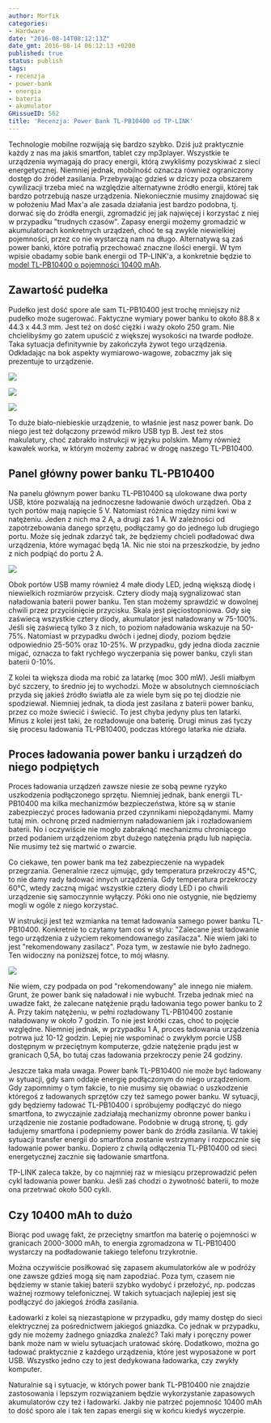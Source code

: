 ```yaml
---
author: Morfik
categories:
- Hardware
date: "2016-08-14T08:12:13Z"
date_gmt: 2016-08-14 06:12:13 +0200
published: true
status: publish
tags:
- recenzja
- power-bank
- energia
- bateria
- akumulator
GHissueID: 562
title: 'Recenzja: Power Bank TL-PB10400 od TP-LINK'
---
```


Technologie mobilne rozwijają się bardzo szybko. Dziś już praktycznie każdy z nas ma jakiś smartfon,
tablet czy mp3player. Wszystkie te urządzenia wymagają do pracy energii, którą zwykliśmy pozyskiwać
z sieci energetycznej. Niemniej jednak, mobilność oznacza również ograniczony dostęp do źródeł
zasilania. Przebywając gdzieś w dziczy poza obszarem cywilizacji trzeba mieć na względzie
alternatywne źródło energii, której tak bardzo potrzebują nasze urządzenia. Niekoniecznie musimy
znajdować się w położeniu Mad Max'a ale zasada działania jest bardzo podobna, tj. dorwać się do
źródła energii, zgromadzić jej jak najwięcej i korzystać z niej w przypadku "trudnych czasów".
Zapasy energii możemy gromadzić w akumulatorach konkretnych urządzeń, choć te są zwykle niewielkiej
pojemności, przez co nie wystarczą nam na długo. Alternatywą są zaś power banki, które potrafią
przechować znaczne ilości energii. W tym wpisie obadamy sobie bank energii od TP-LINK'a, a
konkretnie będzie to [model TL-PB10400 o pojemności 10400
mAh](http://www.tp-link.com.pl/products/details/TL-PB10400.html).

<!--more-->
## Zawartość pudełka

Pudełko jest dość spore ale sam TL-PB10400 jest trochę mniejszy niż pudełko może sugerować.
Faktyczne wymiary power banku to około 88.8 x 44.3 x 44.3 mm. Jest też on dość ciężki i waży około
250 gram. Nie chcielibyśmy go zatem upuścić z większej wysokości na twarde podłoże. Taka sytuacja
definitywnie by zakończyła żywot tego urządzenia. Odkładając na bok aspekty wymiarowo-wagowe,
zobaczmy jak się prezentuje to urządzenie.

![](/img/2016/08/1.tp-link-power-bank-energii-TL-PB10400.jpg#big)

![](/img/2016/08/2.tp-link-power-bank-energii-TL-PB10400.jpg#big)

![](/img/2016/08/3.tp-link-power-bank-energii-TL-PB10400.jpg#big)

To duże biało-niebieskie urządzenie, to właśnie jest nasz power bank. Do niego jest też dołączony
przewód mikro USB typ B. Jest też stos makulatury, choć zabrakło instrukcji w języku polskim. Mamy
również kawałek worka, w którym możemy zabrać w drogę naszego TL-PB10400.

## Panel główny power banku TL-PB10400

Na panelu głównym power banku TL-PB10400 są ulokowane dwa porty USB, które pozwalają na jednoczesne
ładowanie dwóch urządzeń. Oba z tych portów mają napięcie 5 V. Natomiast różnica między nimi kwi w
natężeniu. Jeden z nich ma 2 A, a drugi zaś 1 A. W zależności od zapotrzebowania danego sprzętu,
podłączamy go do jednego lub drugiego portu. Może się jednak zdarzyć tak, że będziemy chcieli
podładować dwa urządzenia, które wymagać będą 1A. Nic nie stoi na przeszkodzie, by jedno z nich
podpiąć do portu 2 A.

![](/img/2016/08/4.tp-link-power-bank-energii-TL-PB10400.jpg#big)

Obok portów USB mamy również 4 małe diody LED, jedną większą diodę i niewielkich rozmiarów przycisk.
Cztery diody mają sygnalizować stan naładowania baterii power banku. Ten stan możemy sprawdzić w
dowolnej chwili przez przyciśnięcie przycisku. Skala jest pięciostopniowa. Gdy się zaświecą
wszystkie cztery diody, akumulator jest naładowany w 75-100%. Jeśli się zaświecą tylko 3 z nich, to
poziom naładowania wskazuje na 50-75%. Natomiast w przypadku dwóch i jednej diody, poziom będzie
odpowiednio 25-50% oraz 10-25%. W przypadku, gdy jedna dioda zacznie migać, oznacza to fakt rychłego
wyczerpania się power banku, czyli stan baterii 0-10%.

Z kolei ta większa dioda ma robić za latarkę (moc 300 mW). Jeśli miałbym być szczery, to średnio jej
to wychodzi. Może w absolutnych ciemnościach przyda się jakieś źródło światła ale za wiele bym się
po tej diodzie nie spodziewał. Niemniej jednak, ta dioda jest zasilana z baterii power banku, przez
co może świecić i świecić. To jest chyba jedyny plus ten latarki. Minus z kolei jest taki, że
rozładowuje ona baterię. Drugi minus zaś tyczy się procesu ładowania TL-PB10400, podczas którego
latarka nie działa.

## Proces ładowania power banku i urządzeń do niego podpiętych

Proces ładowania urządzeń zawsze niesie ze sobą pewne ryzyko uszkodzenia podłączonego sprzętu.
Niemniej jednak, bank energii TL-PB10400 ma kilka mechanizmów bezpieczeństwa, które są w stanie
zabezpieczyć proces ładowania przed czynnikami niepożądanymi. Mamy tutaj min. ochronę przed
nadmiernym naładowaniem jak i rozładowaniem baterii. No i oczywiście nie mogło zabraknąć mechanizmu
chroniącego przed podaniem urządzeniom zbyt dużego natężenia prądu lub napięcia. Nie musimy też się
martwić o zwarcie.

Co ciekawe, ten power bank ma też zabezpieczenie na wypadek przegrzania. Generalnie rzecz ujmując,
gdy temperatura przekroczy 45°C, to nie damy rady ładować innych urządzenia. Gdy temperatura
przekroczy 60°C, wtedy zaczną migać wszystkie cztery diody LED i po chwili urządzenie się
samoczynnie wyłączy. Póki ono nie ostygnie, nie będziemy mogli w ogóle z niego korzystać.

W instrukcji jest też wzmianka na temat ładowania samego power banku TL-PB10400. Konkretnie to
czytamy tam coś w stylu: "Zalecane jest ładowanie tego urządzenia z użyciem rekomendowanego
zasilacza". Nie wiem jaki to jest "rekomendowany zasilacz". Poza tym, w zestawie nie było żadnego.
Ten widoczny na poniższej fotce, to mój własny.

![](/img/2016/08/5.tp-link-power-bank-energii-TL-PB10400.jpg#big)

Nie wiem, czy podpada on pod "rekomendowany" ale innego nie miałem. Grunt, że power bank się
naładował i nie wybuchł. Trzeba jednak mieć na uwadze fakt, że zalecane natężenie prądu ładowania
tego power banku to 2 A. Przy takim natężeniu, w pełni rozładowany TL-PB10400 zostanie naładowany w
około 7 godzin. To nie jest krótki czas, choć to pojęcie względne. Niemniej jednak, w przypadku 1 A,
proces ładowania urządzenia potrwa już 10-12 godzin. Lepiej nie wspominać o zwykłym porcie USB
dostępnym w przeciętnym komputerze, gdzie natężenie prądu jest w granicach 0,5A, bo tutaj czas
ładowania przekroczy penie 24 godziny.

Jeszcze taka mała uwaga. Power bank TL-PB10400 nie może być ładowany w sytuacji, gdy sam oddaje
energię podłączonym do niego urządzeniom. Gdy zapomnimy o tym fakcie, to nie musimy się obawiać o
uszkodzenie któregoś z ładowanych sprzętów czy też samego power banku. W sytuacji, gdy będziemy
ładować TL-PB10400 i spróbujemy podłączyć do niego smartfona, to zwyczajnie zadziałają mechanizmy
obronne power banku i urządzenie nie zostanie podładowane. Podobnie w drugą stronę, tj. gdy ładujemy
smartfona i podepniemy power bank do źródła zasilania. W takiej sytuacji transfer energii do
smartfona zostanie wstrzymany i rozpocznie się ładowanie power banku. Dopiero z chwilą odłączenia
TL-PB10400 od sieci energetycznej zacznie się ładowanie smartfona.

TP-LINK zaleca także, by co najmniej raz w miesiącu przeprowadzić pełen cykl ładowania power banku.
Jeśli zaś chodzi o żywotność baterii, to może ona przetrwać około 500 cykli.

## Czy 10400 mAh to dużo

Biorąc pod uwagę fakt, że przeciętny smartfon ma baterię o pojemności w granicach 2000-3000 mAh, to
energia zgromadzona w TL-PB10400 wystarczy na podładowanie takiego telefonu trzykrotnie.

Można oczywiście posiłkować się zapasem akumulatorków ale w podróży one zawsze gdzieś mogą się nam
zapodziać. Poza tym, czasem nie będziemy w stanie takiej baterii szybko wydobyć i przełożyć, np.
podczas ważnej rozmowy telefonicznej. W takich sytuacjach najlepiej jest się podłączyć do jakiegoś
źródła zasilania.

Ładowarki z kolei są niezastąpione w przypadku, gdy mamy dostęp do sieci elektrycznej za
pośrednictwem jakiegoś gniazdka. Co jednak w przypadku, gdy nie możemy żadnego gniazdka znaleźć?
Taki mały i poręczny power bank może nam w wielu sytuacjach uratować skórę. Dodatkowo, można go
ładować praktycznie z każdego urządzenia, które jest wyposażone w port USB. Wszystko jedno czy to
jest dedykowana ładowarka, czy zwykły komputer.

Naturalnie są i sytuacje, w których power bank TL-PB10400 nie znajdzie zastosowania i lepszym
rozwiązaniem będzie wykorzystanie zapasowych akumulatorów czy też i ładowarki. Jakby nie patrzeć
pojemność 10400 mAh to dość sporo ale i tak ten zapas energii się w końcu kiedyś wyczerpie.
